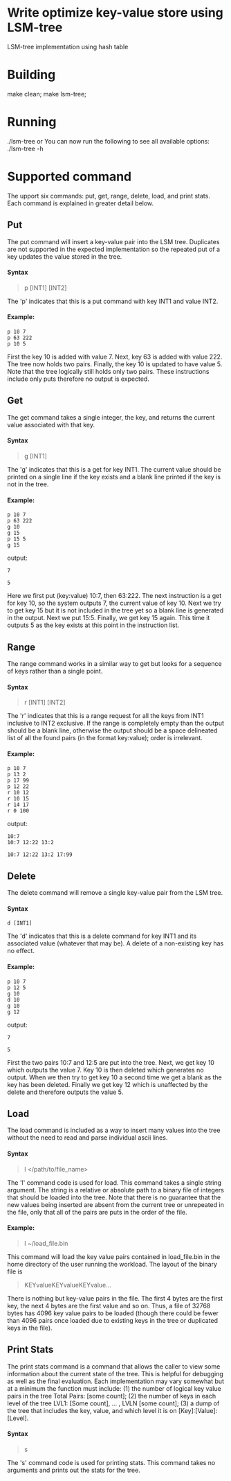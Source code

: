 # Write optimize key-value store using LSM-tree
LSM-tree implementation using hash table

# Building
make clean; make lsm-tree;

# Running
./lsm-tree 
or
You can now run the following to see all available options:
./lsm-tree -h

# Supported command
The upport six commands: put, get, range, delete, load, and print stats. Each command is explained in greater detail below.

## Put
The put command will insert a key-value pair into the LSM tree. Duplicates are not supported in the expected implementation so the repeated put of a key updates the value stored in the tree.

#### Syntax

> p [INT1] [INT2]

The 'p' indicates that this is a put command with key INT1 and value INT2.

#### Example:

    p 10 7
    p 63 222
    p 10 5

First the key 10 is added with value 7. Next, key 63 is added with value 222. The tree now holds two pairs. Finally, the key 10 is updated to have value 5. Note that the tree logically still holds only two pairs. These instructions include only puts therefore no output is expected.

## Get
The get command takes a single integer, the key, and returns the current value associated with that key.

#### Syntax

> g [INT1]

The 'g' indicates that this is a get for key INT1. The current value should be printed on a single line if the key exists and a blank line printed if the key is not in the tree.

#### Example:

    p 10 7
    p 63 222
    g 10
    g 15
    p 15 5
    g 15

output:

    7
    
    5

Here we first put (key:value) 10:7, then 63:222. The next instruction is a get for key 10, so the system outputs 7, the current value of key 10. Next we try to get key 15 but it is not included in the tree yet so a blank line is generated in the output. Next we put 15:5. Finally, we get key 15 again. This time it outputs 5 as the key exists at this point in the instruction list.

## Range
The range command works in a similar way to get but looks for a sequence of keys rather than a single point.

#### Syntax

> r [INT1] [INT2]

The 'r' indicates that this is a range request for all the keys from INT1 inclusive to INT2 exclusive. If the range is completely empty than the output should be a blank line, otherwise the output should be a space delineated list of all the found pairs (in the format key:value); order is irrelevant.

#### Example:

    p 10 7
    p 13 2
    p 17 99
    p 12 22
    r 10 12
    r 10 15
    r 14 17
    r 0 100

output:

    10:7
    10:7 12:22 13:2
    
    10:7 12:22 13:2 17:99

## Delete
The delete command will remove a single key-value pair from the LSM tree.

#### Syntax

    d [INT1]

The 'd' indicates that this is a delete command for key INT1 and its associated value (whatever that may be). A delete of a non-existing key has no effect.

#### Example:

    p 10 7
    p 12 5
    g 10
    d 10
    g 10
    g 12

output:

    7
    
    5

First the two pairs 10:7 and 12:5 are put into the tree. Next, we get key 10 which outputs the value 7. Key 10 is then deleted which generates no output. When we then try to get key 10 a second time we get a blank as the key has been deleted. Finally we get key 12 which is unaffected by the delete and therefore outputs the value 5.

## Load
The load command is included as a way to insert many values into the tree without the need to read and parse individual ascii lines.

#### Syntax

> l </path/to/file_name>

The 'l' command code is used for load. This command takes a single string argument. The string is a relative or absolute path to a binary file of integers that should be loaded into the tree. Note that there is no guarantee that the new values being inserted are absent from the current tree or unrepeated in the file, only that all of the pairs are puts in the order of the file.

#### Example:

> l ~/load_file.bin

This command will load the key value pairs contained in load_file.bin in the home directory of the user running the workload. The layout of the binary file is

> KEYvalueKEYvalueKEYvalue...

There is nothing but key-value pairs in the file. The first 4 bytes are the first key, the next 4 bytes are the first value and so on. Thus, a file of 32768 bytes has 4096 key value pairs to be loaded (though there could be fewer than 4096 pairs once loaded due to existing keys in the tree or duplicated keys in the file).

## Print Stats
The print stats command is a command that allows the caller to view some information about the current state of the tree. This is helpful for debugging as well as the final evaluation. Each implementation may vary somewhat but at a minimum the function must include: (1) the number of logical key value pairs in the tree Total Pairs: [some count]; (2) the number of keys in each level of the tree LVL1: [Some count], ... , LVLN [some count]; (3) a dump of the tree that includes the key, value, and which level it is on [Key]:[Value]:[Level].

#### Syntax

> s

The 's' command code is used for printing stats. This command takes no arguments and prints out the stats for the tree.
